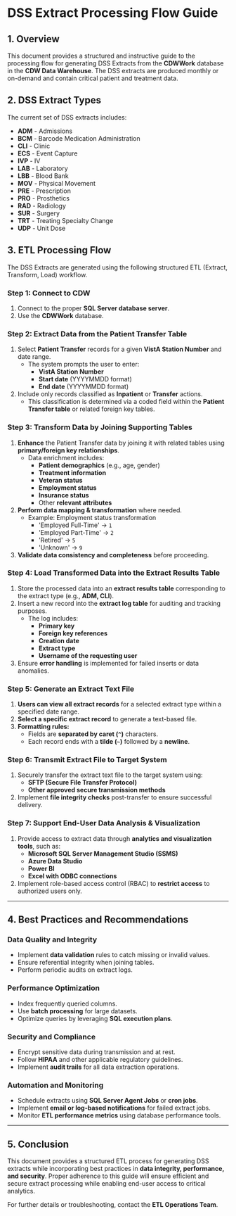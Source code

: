 # **DSS Extract Processing Flow Guide**

## **1. Overview**
This document provides a structured and instructive guide to the processing flow for generating DSS Extracts from the **CDWWork** database in the **CDW Data Warehouse**. The DSS extracts are produced monthly or on-demand and contain critical patient and treatment data.

## **2. DSS Extract Types**
The current set of DSS extracts includes:
- **ADM** - Admissions
- **BCM** - Barcode Medication Administration
- **CLI** - Clinic
- **ECS** - Event Capture
- **IVP** - IV
- **LAB** - Laboratory
- **LBB** - Blood Bank
- **MOV** - Physical Movement
- **PRE** - Prescription
- **PRO** - Prosthetics
- **RAD** - Radiology
- **SUR** - Surgery
- **TRT** - Treating Specialty Change
- **UDP** - Unit Dose

## **3. ETL Processing Flow**
The DSS Extracts are generated using the following structured ETL (Extract, Transform, Load) workflow.

### **Step 1: Connect to CDW**
1. Connect to the proper **SQL Server database server**.
2. Use the **CDWWork** database.

### **Step 2: Extract Data from the Patient Transfer Table**
1. Select **Patient Transfer** records for a given **VistA Station Number** and date range.
   - The system prompts the user to enter:
     - **VistA Station Number**
     - **Start date** (YYYYMMDD format)
     - **End date** (YYYYMMDD format)
2. Include only records classified as **Inpatient** or **Transfer** actions.
   - This classification is determined via a coded field within the **Patient Transfer table** or related foreign key tables.

### **Step 3: Transform Data by Joining Supporting Tables**
1. **Enhance** the Patient Transfer data by joining it with related tables using **primary/foreign key relationships**.
   - Data enrichment includes:
     - **Patient demographics** (e.g., age, gender)
     - **Treatment information**
     - **Veteran status**
     - **Employment status**
     - **Insurance status**
     - Other **relevant attributes**
2. **Perform data mapping & transformation** where needed.
   - Example: Employment status transformation
     - 'Employed Full-Time' → `1`
     - 'Employed Part-Time' → `2`
     - 'Retired' → `5`
     - 'Unknown' → `9`
3. **Validate data consistency and completeness** before proceeding.

### **Step 4: Load Transformed Data into the Extract Results Table**
1. Store the processed data into an **extract results table** corresponding to the extract type (e.g., **ADM, CLI**).
2. Insert a new record into the **extract log table** for auditing and tracking purposes.
   - The log includes:
     - **Primary key**
     - **Foreign key references**
     - **Creation date**
     - **Extract type**
     - **Username of the requesting user**
3. Ensure **error handling** is implemented for failed inserts or data anomalies.

### **Step 5: Generate an Extract Text File**
1. **Users can view all extract records** for a selected extract type within a specified date range.
2. **Select a specific extract record** to generate a text-based file.
3. **Formatting rules:**
   - Fields are **separated by caret (`^`)** characters.
   - Each record ends with a **tilde (`~`)** followed by a **newline**.

### **Step 6: Transmit Extract File to Target System**
1. Securely transfer the extract text file to the target system using:
   - **SFTP (Secure File Transfer Protocol)**
   - **Other approved secure transmission methods**
2. Implement **file integrity checks** post-transfer to ensure successful delivery.

### **Step 7: Support End-User Data Analysis & Visualization**
1. Provide access to extract data through **analytics and visualization tools**, such as:
   - **Microsoft SQL Server Management Studio (SSMS)**
   - **Azure Data Studio**
   - **Power BI**
   - **Excel with ODBC connections**
2. Implement role-based access control (RBAC) to **restrict access** to authorized users only.

---

## **4. Best Practices and Recommendations**
### **Data Quality and Integrity**
- Implement **data validation** rules to catch missing or invalid values.
- Ensure referential integrity when joining tables.
- Perform periodic audits on extract logs.

### **Performance Optimization**
- Index frequently queried columns.
- Use **batch processing** for large datasets.
- Optimize queries by leveraging **SQL execution plans**.

### **Security and Compliance**
- Encrypt sensitive data during transmission and at rest.
- Follow **HIPAA** and other applicable regulatory guidelines.
- Implement **audit trails** for all data extraction operations.

### **Automation and Monitoring**
- Schedule extracts using **SQL Server Agent Jobs** or **cron jobs**.
- Implement **email or log-based notifications** for failed extract jobs.
- Monitor **ETL performance metrics** using database performance tools.

---
## **5. Conclusion**
This document provides a structured ETL process for generating DSS extracts while incorporating best practices in **data integrity, performance, and security**. Proper adherence to this guide will ensure efficient and secure extract processing while enabling end-user access to critical analytics.

For further details or troubleshooting, contact the **ETL Operations Team**.

